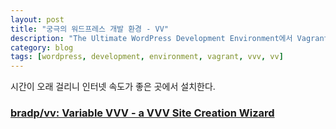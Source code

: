 ```yaml
---
layout: post
title: "궁극의 워드프레스 개발 환경 - VV"
description: "The Ultimate WordPress Development Environment에서 Vagrant, VVV, VV, WP-Cli를 사용하여 개발에 필요한 가상머신을 쉽고 편하게 만드는 방법"
category: blog
tags: [wordpress, development, environment, vagrant, vvv, vv]
---
```




시간이 오래 걸리니 인터넷 속도가 좋은 곳에서 설치한다.

### [bradp/vv: Variable VVV - a VVV Site Creation Wizard](https://github.com/bradp/vv#blueprints)